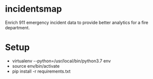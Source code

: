 # incidentsmap
Enrich 911 emergency incident data to provide better analytics for a fire department.

# Setup
* virtualenv --python=/usr/local/bin/python3.7 env
* source env/bin/activate
* pip install -r requirements.txt

